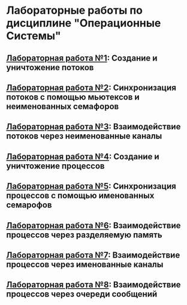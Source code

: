 # Лабораторные работы по дисциплине "Операционные Системы"


## [Лабораторная работа №1](https://github.com/Xofrio/OSlabs/tree/main/lab1): Создание и уничтожение потоков


## [Лабораторная работа №2](https://github.com/Xofrio/OSlabs/tree/main/lab2): Синхронизация потоков с помощью мьютексов и неименованных семафоров


## [Лабораторная работа №3](https://github.com/Xofrio/OSlabs/tree/main/lab3): Взаимодействие потоков через неименованные каналы


## [Лабораторная работа №4](https://github.com/Xofrio/OSlabs/tree/main/lab4): Создание и уничтожение процессов


## [Лабораторная работа №5](https://github.com/Xofrio/OSlabs/tree/main/lab5): Синхронизация процессов с помощью именованных семарофов


## [Лабораторная работа №6](https://github.com/Xofrio/OSlabs/tree/main/lab6): Взаимодействие процессов через разделяемую память


## [Лабораторная работа №7](https://github.com/Xofrio/OSlabs/tree/main/lab7): Взаимодействие процессов через именованные каналы


## [Лабораторная работа №8](https://github.com/Xofrio/OSlabs/tree/main/lab8): Взаимодействие процессов через очереди сообщений


